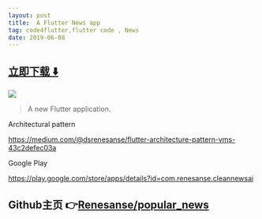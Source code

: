 ```yaml
---
layout: post
title:  A Flutter News app
tag: code4flutter,flutter code , News
date: 2019-06-08
---
```


 


## [立即下载 ️⬇️ ](https://codeload.github.com/Renesanse/popular_news/zip/master) 


 
![](https://flutterawesome.com/content/images/2019/01/flutternews.jpg)
 
>
> A new Flutter application.
>

 
Architectural pattern

https://medium.com/@dsrenesanse/flutter-architecture-pattern-vms-43c2defec03a

Google Play

https://play.google.com/store/apps/details?id=com.renesanse.cleannewsai
## Github主页 👉[Renesanse/popular_news](http://github.com/Renesanse/popular_news)